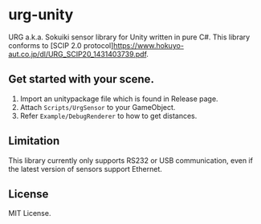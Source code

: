 # urg-unity
URG a.k.a. Sokuiki sensor library for Unity written in pure C#. This library conforms to [SCIP 2.0 protocol]<https://www.hokuyo-aut.co.jp/dl/URG_SCIP20_1431403739.pdf>.

## Get started with your scene.
1. Import an unitypackage file which is found in Release page.
2. Attach `Scripts/UrgSensor` to your GameObject.
3. Refer `Example/DebugRenderer` to how to get distances.

## Limitation
This library currently only supports RS232 or USB communication, even if the latest version of sensors support Ethernet.

## License
MIT License.
